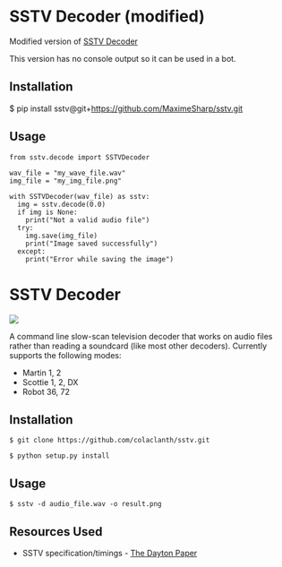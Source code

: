 SSTV Decoder (modified)
============
Modified version of [SSTV Decoder](https://github.com/colaclanth/sstv)

This version has no console output so it can be used in a bot.


Installation
------------
$ pip install sstv@git+https://github.com/MaximeSharp/sstv.git


Usage
-----
```
from sstv.decode import SSTVDecoder

wav_file = "my_wave_file.wav"
img_file = "my_img_file.png"

with SSTVDecoder(wav_file) as sstv:
  img = sstv.decode(0.0)
  if img is None:
    print("Not a valid audio file")
  try:
    img.save(img_file)
    print("Image saved successfully")
  except:
    print("Error while saving the image")
```


SSTV Decoder
============

![](https://raw.githubusercontent.com/colaclanth/sstv/master/examples/m1.png)

A command line slow-scan television decoder that works on audio files rather than reading a soundcard (like most other decoders).
Currently supports the following modes:
* Martin 1, 2
* Scottie 1, 2, DX
* Robot 36, 72

Installation
------------

```
$ git clone https://github.com/colaclanth/sstv.git

$ python setup.py install
```

Usage
-----

```
$ sstv -d audio_file.wav -o result.png
```

Resources Used
--------------

* SSTV specification/timings - [The Dayton Paper](http://webcache.googleusercontent.com/search?q=cache:GzP65FlYEtwJ:www.barberdsp.com/downloads/Dayton%2520Paper.pdf)
